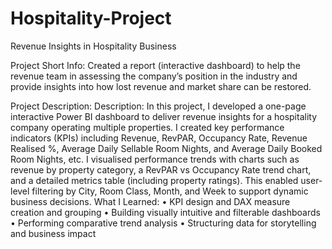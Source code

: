 # Hospitality-Project
Revenue Insights in Hospitality Business

Project Short Info: 
Created a report (interactive dashboard) to help the revenue team in assessing the company’s position in the industry and provide insights into how lost revenue and market share can be restored.

Project Description:
Description:
In this project, I developed a one-page interactive Power BI dashboard to deliver revenue insights for a hospitality company operating multiple properties. I created key performance indicators (KPIs) including Revenue, RevPAR, Occupancy Rate, Revenue Realised %, Average Daily Sellable Room Nights, and Average Daily Booked Room Nights, etc. I visualised performance trends with charts such as revenue by property category, a RevPAR vs Occupancy Rate trend chart, and a detailed metrics table (including property ratings). This enabled user-level filtering by City, Room Class, Month, and Week to support dynamic business decisions.
What I Learned:
•	KPI design and DAX measure creation and grouping
•	Building visually intuitive and filterable dashboards
•	Performing comparative trend analysis
•	Structuring data for storytelling and business impact
